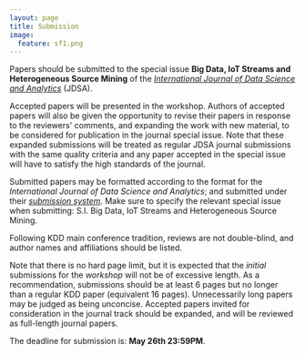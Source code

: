 ```yaml
---
layout: page
title: Submission 
image:
  feature: sf1.png
---
```


Papers should be submitted to the special issue **Big Data, IoT Streams and Heterogeneous Source Mining** of the [*International Journal of Data Science and Analytics*](https://www.editorialmanager.com/jdsa/) (JDSA).

Accepted papers will be presented in the workshop. Authors of accepted papers will also be given the opportunity to revise their papers in response to the reviewers' comments, and expanding the work with new material, to be considered for publication in the journal special issue. Note that these expanded submissions will be treated as regular JDSA journal submissions with the same quality criteria and any paper accepted in the special issue will have to satisfy the high standards of the journal.

<!-- Proceedings will be published as a dedicated volume of the [*JMLR: Workshop and Conference Proceedings*](http://jmlr.csail.mit.edu/proceedings/) (this is not equivalent to a regular journal issue of JMLR). -->

<!-- The maximum length of papers is **16 pages** (i.e., as standard KDD papers) for regular papers, and **4-6 pages** for short papers. -->

Submitted papers may be formatted according to the format for the *International Journal of Data Science and Analytics*; and submitted under their [*submission system*](https://www.editorialmanager.com/jdsa/). Make sure to specify the relevant special issue when submitting: S.I. Big Data, IoT Streams and Heterogeneous Source Mining. 

<!-- Camera-ready papers should be in JMLR format. Note that camera-ready papers may be longer than the limits set for reviewing. -->

<!-- Please download the file [BIGMINE2016_template.zip](BIGMINE2016_template.zip) for the LaTex template and style file (or use the package directly as [provided by JMLR](http://ctan.org/tex-archive/macros/latex/contrib/jmlr), making sure to insert the correct volume number: 53). Only the LaTex preparation system is supported for publication in the JMLR Workshop and Conference Proceedings series. -->

Following KDD main conference tradition, reviews are not double-blind, and author names and affiliations should be listed.

Note that there is no hard page limit, but it is expected that the *initial* submissions for the *workshop* will not be of excessive length. As a recommendation, submissions should be at least 6 pages but no longer than a regular KDD paper (equivalent 16 pages). Unnecessarily long papers may be judged as being unconcise. Accepted papers invited for consideration in the journal track should be expanded, and will be reviewed as full-length journal papers. 

The deadline for submission is: **May 26th 23:59PM**.

<!-- Submit your paper through the [BIGMINE 2016 Sumission Site](https://easychair.org/conferences/?conf=bigmine2016). -->
